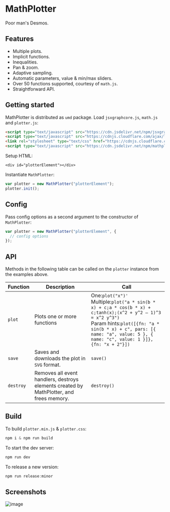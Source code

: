# MathPlotter

Poor man's Desmos.

## Features
- Multiple plots.
- Implicit functions.
- Inequalities.
- Pan & zoom.
- Adaptive sampling.
- Automatic parameters, value & min/max sliders.
- Over 50 functions supported, courtesy of `math.js`.
- Straightforward API.

## Getting started

MathPlotter is distributed as `umd` package. Load `jsxgraphcore.js`, `math.js` and `plotter.js`:

```html
<script type="text/javascript" src="https://cdn.jsdelivr.net/npm/jsxgraph@1.9.2/distrib/jsxgraphcore.min.js.js"></script> 
<script type="text/javascript" src="https://cdnjs.cloudflare.com/ajax/libs/mathjs/13.1.1/math.min.js"></script> 
<link rel="stylesheet" type="text/css" href="https://cdnjs.cloudflare.com/ajax/libs/jsxgraph/1.9.2/jsxgraph.css" />
<script type="text/javascript" src="https://cdn.jsdelivr.net/npm/mathplotter/plotter.min.js"></script> 
```

Setup HTML:

```
<div id="plotterElement"></div>
```

Instantiate `MathPlotter`:

```js
var plotter = new MathPlotter("plotterElement");
plotter.init();
```

## Config

Pass config options as a second argument to the constructor of `MathPlotter`:

```js
var plotter = new MathPlotter("plotterElement", {
  // config options
});
```

## API

Methods in the following table can be called on the `plotter` instance from the examples above.

| Function | Description | Call
|--------|-------|-------|
| `plot` | Plots one or more functions | One:`plot("x")'`<br/>Multiple:`plot("a * sin(b * x) + c;a * cos(b * x) + c;tanh(x);(x^2 + y^2 – 1)^3 = x^2 y^3")`<br/>Param hints:`plot([{fn: "a * sin(b * x) + c", pars: [{ name: "a", value: 5 }, { name: "c", value: 1 }]}, {fn: "x + 2"}])` |
| `save` | Saves and downloads the plot in `SVG` format. | `save()` |
| `destroy` | Removes all event handlers, destroys elements created by MathPlotter, and frees memory. | `destroy()` |

## Build

To build `plotter.min.js` & `plotter.css`:

```js
npm i & npm run build
```

To start the dev server:

```js
npm run dev
```

To release a new version:

```js
npm run release:minor
```

## Screenshots

![image](https://github.com/user-attachments/assets/272c99d0-b149-47fd-8801-6272c239cf4b)

